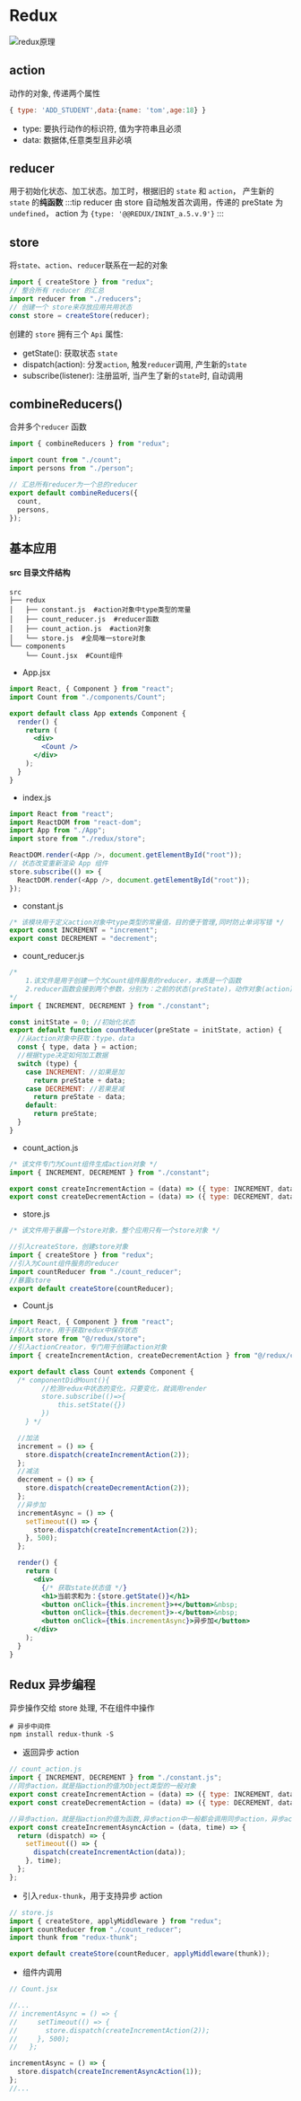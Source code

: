 # Redux

![redux原理](../public/redux%E5%8E%9F%E7%90%86%E5%9B%BE.png)

## action

动作的对象, 传递两个属性

```js
{ type: 'ADD_STUDENT',data:{name: 'tom',age:18} }
```

- type: 要执行动作的标识符, 值为字符串且必须
- data: 数据体,任意类型且非必填

## reducer

用于初始化状态、加工状态。加工时，根据旧的 `state` 和 `action`， 产生新的 `state` 的**纯函数**
:::tip
reducer 由 store 自动触发首次调用，传递的 preState 为 `undefined`， action 为 `{type: '@@REDUX/ININT_a.5.v.9'}`
:::

## store

将`state`、`action`、`reducer`联系在一起的对象

```js
import { createStore } from "redux";
// 整合所有 reducer 的汇总
import reducer from "./reducers";
// 创建一个 store来存放应用共用状态
const store = createStore(reducer);
```

创建的 `store` 拥有三个 `Api` 属性:

- getState(): 获取状态 `state`
- dispatch(action): 分发`action`, 触发`reducer`调用, 产生新的`state`
- subscribe(listener): 注册监听, 当产生了新的`state`时, 自动调用

## combineReducers()

合并多个`reducer` 函数

```js
import { combineReducers } from "redux";

import count from "./count";
import persons from "./person";

// 汇总所有reducer为一个总的reducer
export default combineReducers({
  count,
  persons,
});
```

## 基本应用

#### src 目录文件结构

```
src
├── redux
│   ├── constant.js  #action对象中type类型的常量
│   ├── count_reducer.js  #reducer函数
│   ├── count_action.js  #action对象
│   └── store.js  #全局唯一store对象
└── components
    └── Count.jsx  #Count组件
```

- App.jsx

```jsx
import React, { Component } from "react";
import Count from "./components/Count";

export default class App extends Component {
  render() {
    return (
      <div>
        <Count />
      </div>
    );
  }
}
```

- index.js

```js
import React from "react";
import ReactDOM from "react-dom";
import App from "./App";
import store from "./redux/store";

ReactDOM.render(<App />, document.getElementById("root"));
// 状态改变重新渲染 App 组件
store.subscribe(() => {
  ReactDOM.render(<App />, document.getElementById("root"));
});
```

- constant.js

```js
/* 该模块用于定义action对象中type类型的常量值，目的便于管理,同时防止单词写错 */
export const INCREMENT = "increment";
export const DECREMENT = "decrement";
```

- count_reducer.js

```js
/* 
	1.该文件是用于创建一个为Count组件服务的reducer，本质是一个函数
	2.reducer函数会接到两个参数，分别为：之前的状态(preState)，动作对象(action)
*/
import { INCREMENT, DECREMENT } from "./constant";

const initState = 0; //初始化状态
export default function countReducer(preState = initState, action) {
  //从action对象中获取：type、data
  const { type, data } = action;
  //根据type决定如何加工数据
  switch (type) {
    case INCREMENT: //如果是加
      return preState + data;
    case DECREMENT: //若果是减
      return preState - data;
    default:
      return preState;
  }
}
```

- count_action.js

```js
/* 该文件专门为Count组件生成action对象 */
import { INCREMENT, DECREMENT } from "./constant";

export const createIncrementAction = (data) => ({ type: INCREMENT, data });
export const createDecrementAction = (data) => ({ type: DECREMENT, data });
```

- store.js

```js
/* 该文件用于暴露一个store对象，整个应用只有一个store对象 */

//引入createStore，创建store对象
import { createStore } from "redux";
//引入为Count组件服务的reducer
import countReducer from "./count_reducer";
//暴露store
export default createStore(countReducer);
```

- Count.js

```jsx
import React, { Component } from "react";
//引入store，用于获取redux中保存状态
import store from "@/redux/store";
//引入actionCreator，专门用于创建action对象
import { createIncrementAction, createDecrementAction } from "@/redux/count_action";

export default class Count extends Component {
  /* componentDidMount(){
		//检测redux中状态的变化，只要变化，就调用render
		store.subscribe(()=>{
			this.setState({})
		})
	} */

  //加法
  increment = () => {
    store.dispatch(createIncrementAction(2));
  };
  //减法
  decrement = () => {
    store.dispatch(createDecrementAction(2));
  };
  //异步加
  incrementAsync = () => {
    setTimeout(() => {
      store.dispatch(createIncrementAction(2));
    }, 500);
  };

  render() {
    return (
      <div>
        {/* 获取state状态值 */}
        <h1>当前求和为：{store.getState()}</h1>
        <button onClick={this.increment}>+</button>&nbsp;
        <button onClick={this.decrement}>-</button>&nbsp;
        <button onClick={this.incrementAsync}>异步加</button>
      </div>
    );
  }
}
```

## Redux 异步编程

异步操作交给 store 处理, 不在组件中操作

```shell
# 异步中间件
npm install redux-thunk -S
```

- 返回异步 action

```js
// count_action.js
import { INCREMENT, DECREMENT } from "./constant.js";
//同步action，就是指action的值为Object类型的一般对象
export const createIncrementAction = (data) => ({ type: INCREMENT, data });
export const createDecrementAction = (data) => ({ type: DECREMENT, data });

//异步action，就是指action的值为函数,异步action中一般都会调用同步action，异步action不是必须要用的。
export const createIncrementAsyncAction = (data, time) => {
  return (dispatch) => {
    setTimeout(() => {
      dispatch(createIncrementAction(data));
    }, time);
  };
};
```

- 引入`redux-thunk`，用于支持异步 action

```js
// store.js
import { createStore, applyMiddleware } from "redux";
import countReducer from "./count_reducer";
import thunk from "redux-thunk";

export default createStore(countReducer, applyMiddleware(thunk));
```

- 组件内调用

```js
// Count.jsx

//...
// incrementAsync = () => {
//     setTimeout(() => {
//       store.dispatch(createIncrementAction(2));
//     }, 500);
//   };

incrementAsync = () => {
  store.dispatch(createIncrementAsyncAction(1));
};
//...
```
